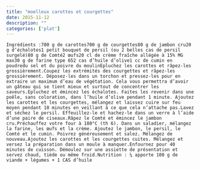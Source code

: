 ```yaml
---
title: "moelleux carottes et courgettes"
date: 2015-11-12
description: ""
categories: ['plat']
---
```


          

  
    Ingrédients :700 g de carottes700 g de courgettes80 g de jambon cru20 g d’échalotes1 petit bouquet de persil (ou 2 belles cas de persil surgelé)80 g de Comté2 œufs20 cl de crème fraîche allégée à 15% MG max30 g de farine type 652 cas d’huile d’olive1 cc de cumin en poudredu sel et du poivre du moulinEpluchez les carottes et râpez-les grossièrement.Coupez les extrémités des courgettes et râpez-les grossièrement. Déposez-les dans un torchon et pressez-les pour en extraire un maximum d’eau de végétation. Cela vous permettra d’avoir un gâteau qui se tient mieux et surtout de concentrer les saveurs.Epluchez et émincez les échalotes. Faites les revenir dans une poêle, sans coloration, dans l’huile d’olive pendant 1 minute. Ajoutez les carottes et les courgettes, mélangez et laissez cuire sur feu moyen pendant 10 minutes en veillant à ce que cela n’attache pas.Lavez et séchez le persil. Effeuillez-le et hachez-le dans un verre à l’aide d’une paire de ciseaux.Râpez le Comté et émincez le jambon cru.Préchauffez votre four à 180°C (th 6). Dans un saladier, mélangez la farine, les œufs et la crème. Ajoutez le jambon, le persil, le Comté et le cumin. Poivrez généreusement et salez. Mélangez de nouveau.Ajoutez les carottes et les courgettes cuites. Mélangez et versez la préparation dans un moule à manquer.Enfournez pour 40 minutes de cuisson. Démoulez sur une assiette de présentation et servez chaud, tiède ou même froid.Nutrition : ¼ apporte 100 g de viande + légumes + 1 CAS d’huile
  


                          
